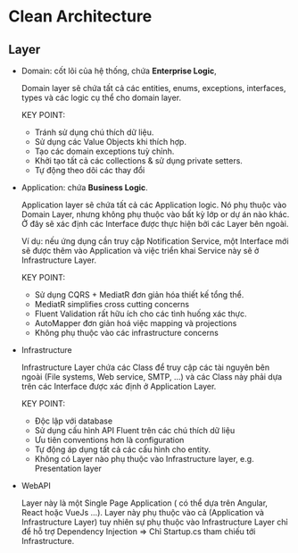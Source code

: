 # Clean Architecture

## Layer

- Domain: cốt lõi của hệ thống, chứa **Enterprise Logic**,
    
    Domain layer sẽ chứa tất cả các entities, enums, exceptions, interfaces, types và các logic cụ thể cho domain layer. 
    
    KEY POINT:
    
    - Tránh sử dụng chú thích dữ liệu.
    - Sử dụng các Value Objects khi thích hợp.
    - Tạo các domain exceptions tuỳ chỉnh.
    - Khởi tạo tất cả các collections & sử dụng private setters.
    - Tự động theo dõi các thay đổi
- Application: chứa **Business Logic**.
    
    Application layer sẽ chứa tất cả các Application logic. Nó phụ thuộc vào Domain Layer, nhưng không phụ thuộc vào bất kỳ lớp or dự án nào khác. Ở đây sẽ xác định các Interface được thực hiện bởi các Layer bên ngoài.
    
    Ví dụ: nếu ứng dụng cần truy cập Notification Service, một Interface mới sẽ được thêm vào Application và việc triển khai Service này sẽ ở Infrastructure Layer.
    
    KEY POINT:
    
    - Sử dụng CQRS + MediatR đơn giản hóa thiết kế tổng thể.
    - MediatR simplifies cross cutting concerns
    - Fluent Validation rất hữu ích cho các tình huống xác thực.
    - AutoMapper đơn giản hoá việc mapping và projections
    - Không phụ thuộc vào các infrastructure concerns
- Infrastructure
    
    Infrastructure Layer chứa các Class để truy cập các tài nguyên bên ngoài (File systems, Web service, SMTP, …) và các Class này phải dựa trên các Interface được xác định ở Application Layer.
    
    KEY POINT:
    
    - Độc lập với database
    - Sử dụng cấu hình API Fluent trên các chú thích dữ liệu
    - Ưu tiên conventions hơn là configuration
    - Tự động áp dụng tất cả các cấu hình cho entity.
    - Không có Layer nào phụ thuộc vào Infrastructure layer, e.g. Presentation layer
- WebAPI
    
    Layer này là một Single Page Application ( có thể dựa trên Angular, React hoặc VueJs …). Layer này phụ thuộc vào cả (Application và Infrastructure Layer) tuy nhiên sự phụ thuộc vào Infrastructure Layer chỉ để hỗ trợ Dependency Injection ⇒ Chỉ Startup.cs tham chiếu tới Infrastructure.